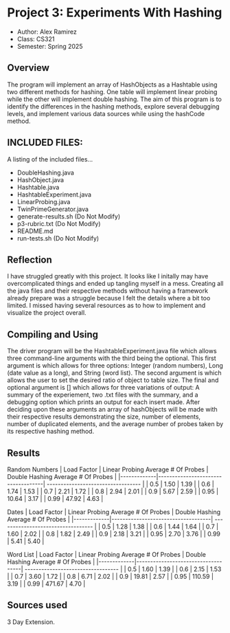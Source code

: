 # Project 3: Experiments With Hashing

* Author: Alex Ramirez
* Class: CS321
* Semester: Spring 2025

## Overview

The program will implement an array of HashObjects as a Hashtable using two different methods for hashing. One table will implement linear probing while the other will implement double hashing.
The aim of this program is to identify the differences in the hashing methods, explore several debugging levels, and implement various data sources while using the hashCode method.

## INCLUDED FILES:

A listing of the included files...

- DoubleHashing.java
- HashObject.java
- Hashtable.java
- HashtableExperiment.java
- LinearProbing.java
- TwinPrimeGenerator.java
- generate-results.sh (Do Not Modify)
- p3-rubric.txt (Do Not Modify)
- README.md
- run-tests.sh (Do Not Modify)

## Reflection

I have struggled greatly with this project. It looks like I initally may have overcomplicated things and ended up tangling myself in a mess.
Creating all the java files and their respective methods without having a framework already prepare was a struggle because I felt the details
where a bit too limited. I missed having several resources as to how to implement and visualize the project overall.

## Compiling and Using

The driver program will be the HashtableExperiment.java file which allows three command-line arguments with the third being the optional.
This first argument is <dataSource> which allows for three options: Integer (random numbers), Long (date value as a long), and String (word list).
The second argument is <loaFactor> which allows the user to set the desired ratio of object to table size.
The final and optional argument is [<debugLevel>] which allows for three variations of output: A summary of the experiement, two .txt files with the summary, and 
a debugging option which prints an output for each insert made.
After deciding upon these arguments an array of hashObjects will be made with their respective results demonstrating the size, number of elements, number of duplicated
elements, and the average number of probes taken by its respective hashing method.

## Results

Random Numbers
| Load Factor | Linear Probing Average # Of Probes | Double Hashing Average # Of Probes |
|-------------|------------------------------------| ----------------------------------	|
| 0.5 | 1.50 | 1.39 |
| 0.6 | 1.74 | 1.53 |
| 0.7 | 2.21 | 1.72 |
| 0.8 | 2.94 | 2.01 |
| 0.9 | 5.67 | 2.59 |
| 0.95 | 10.64 | 3.17 |
| 0.99 | 47.92 | 4.63 |

Dates
| Load Factor | Linear Probing Average # Of Probes | Double Hashing Average # Of Probes |
|-------------|------------------------------------| ----------------------------------	|
| 0.5 | 1.28 | 1.38 |
| 0.6 | 1.44 | 1.64 |
| 0.7 | 1.60 | 2.02 |
| 0.8 | 1.82 | 2.49 |
| 0.9 | 2.18 | 3.21 |
| 0.95 | 2.70 | 3.76 |
| 0.99 | 5.41 | 5.40 |

Word List
| Load Factor | Linear Probing Average # Of Probes | Double Hashing Average # Of Probes |
|-------------|------------------------------------| ----------------------------------	|
| 0.5 | 1.60 | 1.39 |
| 0.6 | 2.15 | 1.53 |
| 0.7 | 3.60 | 1.72 |
| 0.8 | 6.71 | 2.02 |
| 0.9 | 19.81 | 2.57 |
| 0.95 | 110.59 | 3.19 |
| 0.99 | 471.67 | 4.70 |





## Sources used

3 Day Extension.

